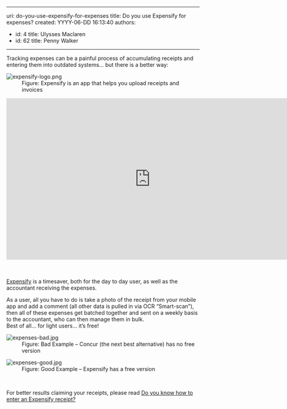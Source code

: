 

---
uri: do-you-use-expensify-for-expenses
title: Do you use Expensify for expenses?
created: YYYY-06-DD 16:13:40
authors:
  - id: 4
    title: Ulysses Maclaren
  - id: 62
    title: Penny Walker
---




<span class='intro'> ​​Tracking expenses can be a painful process of accumulating receipts and entering them into outdated systems… but there is a better way&#58;​
<dl class="image"><dt><img src="/PublishingImages/expensify-logo.png" alt="expensify-logo.png" />​</dt><dd>Figure&#58; Expensify is an app that helps you upload receipts and invoices​<br></dd></dl><div>
   <div><div class="ms-rtestate-read ms-rte-embedcode ms-rte-embedil ms-rtestate-notify">
         <iframe width="750" height="422" src="https&#58;//www.youtube.com/embed/ik6wolkhxdg" frameborder="0"></iframe>&#160;</div>
      <br>
   </div></div> </span>

<p><a href="https&#58;//www.expensify.com/">Expensify​</a> is a timesaver, both for the day to day user, as well as the accountant receiving the expenses.</p><p>​​As a user, all you have to do is take a photo of the receipt from your mobile app and add a comment (all other data is pulled in via OCR “Smart-scan”), then all of these expenses get batched together and sent on a weekly basis to the accountant, who can then manage them in bulk.&#160;<br>Best of all… for light users… it’s free!​<br></p><dl class="badImage"><dt>
      <img src="/PublishingImages/expenses-bad.jpg" alt="expenses-bad.jpg" />
   </dt><dd>Figure&#58; Bad Example – Concur (the next best alternative) has no free version<br></dd></dl>
<dl class="goodImage">
   <dt>
      <img src="/PublishingImages/expenses-good.jpg" alt="expenses-good.jpg" />
   </dt><dd>Figure&#58; Good Example – Expensify has a free version<br></dd><p class="ssw15-rteElement-P">​<br></p><p class="ssw15-rteElement-P">For better results claiming your receipts, please read&#160;<a href="/_layouts/15/FIXUPREDIRECT.ASPX?WebId=3dfc0e07-e23a-4cbb-aac2-e778b71166a2&amp;TermSetId=07da3ddf-0924-4cd2-a6d4-a4809ae20160&amp;TermId=f64042d1-23c7-477f-88ec-a0200ad05337">Do you know how to enter an Expensify receipt?​</a><br><br><br></p></dl>


